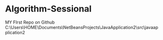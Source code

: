 # Algorithm-Sessional
MY FIrst Repo on Github
C:\Users\HOME\Documents\NetBeansProjects\JavaApplication2\src\javaapplication2
